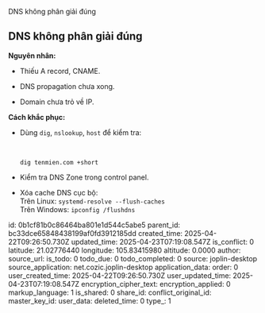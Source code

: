 DNS không phân giải đúng

## **DNS không phân giải đúng**

**Nguyên nhân:**

- Thiếu A record, CNAME.
    
- DNS propagation chưa xong.
    
- Domain chưa trỏ về IP.
    

**Cách khắc phục:**

- Dùng `dig`, `nslookup`, `host` để kiểm tra:
    
    &nbsp;
    
    `dig tenmien.com +short`
    
- Kiểm tra DNS Zone trong control panel.
    
- Xóa cache DNS cục bộ:  
    Trên Linux: `systemd-resolve --flush-caches`  
    Trên Windows: `ipconfig /flushdns`

id: 0b1cf81b0c86464ba801e1d544c5abe5
parent_id: bc33dce65848438199af0fd3912185dd
created_time: 2025-04-22T09:26:50.730Z
updated_time: 2025-04-23T07:19:08.547Z
is_conflict: 0
latitude: 21.02776440
longitude: 105.83415980
altitude: 0.0000
author: 
source_url: 
is_todo: 0
todo_due: 0
todo_completed: 0
source: joplin-desktop
source_application: net.cozic.joplin-desktop
application_data: 
order: 0
user_created_time: 2025-04-22T09:26:50.730Z
user_updated_time: 2025-04-23T07:19:08.547Z
encryption_cipher_text: 
encryption_applied: 0
markup_language: 1
is_shared: 0
share_id: 
conflict_original_id: 
master_key_id: 
user_data: 
deleted_time: 0
type_: 1